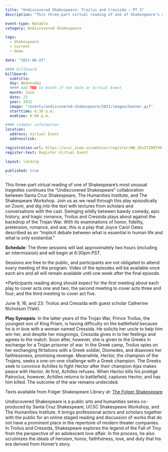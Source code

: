 ```yaml
---
title: "Undiscovered Shakespeare: Troilus and Cressida – PT 3"
description: "This three-part virtual reading of one of Shakespeare’s most unusual tragedies continues the “Undiscovered Shakespeare” collaboration between Santa Cruz Shakespeare, The Humanities Institute, and The Shakespeare Workshop."

event-type: Notable
category: Undiscovered Shakespeare

tags:
  - Shakespeare
  - Current
  - Home

date: "2021-06-23"

#### billboard
billboard:
  subtitle: 
  day: Wednesday
  #### Add TBD to month if not date or Virtual Event
  month: June
  date: 23
  year: 2021
  image: "/events/undiscovered-shakespeare/2021/images/banner.gif"
  starttime: 6:30 p.m.
  endtime: 8:00 p.m.

#### sidebar information
location:
  address: Virtual Event
  addresslink: 

registration-url: https://ucsc.zoom.us/webinar/register/WN_5QsZYZ8NTVK--1fhbBx1PA
register-text: Register Virtual Event

layout: landing

published: true
---
```


This three-part virtual reading of one of Shakespeare’s most unusual tragedies continues the “Undiscovered Shakespeare” collaboration between Santa Cruz Shakespeare, The Humanities Institute, and The Shakespeare Workshop. Join us as we read through this play episodically on Zoom, and dig into the text with lectures from scholars and conversations with the cast. Swinging wildly between bawdy comedy, epic history, and tragic romance, Troilus and Cressida plays about against the backdrop of the Trojan War. With its examinations of honor, fidelity, pretension, romance, and war, this is a play that Joyce Carol Oates described as an “implicit debate between what is essential in human life and what is only existential.”

**Schedule**: The three sessions will last approximately two hours (including an intermission) and will begin at 6:30pm PST.

Sessions are free to the public, and participants are not obligated to attend every meeting of the program. Video of the episodes will be available once each airs and all will remain available until one week after the final episode.

*Participants reading along should expect for the first meeting about each play to cover acts one and two; the second meeting to cover acts three and four; and the third meeting to cover act five.

June 9, 16, and 23: Troilus and Cressida with guest scholar Catherine Nicholson (Yale).

**Play Synopsis**: In the latter years of the Trojan War, Prince Troilus, the youngest son of King Priam, is having difficulty on the battlefield because he is in love with a woman named Cressida. He solicits her uncle to help him win her, and despite her misgivings, Cressida gives in to her feelings and agrees to the match. Soon after, however, she is given to the Greeks in exchange for a Trojan prisoner of war. In the Greek camp, Troilus spies on her exchanging flirtations with a Greek soldier, Diomedes, and disavows her faithlessness, promising revenge. Meanwhile, Hector, the champion of the Trojans, seeks a one-on-one challenge with a Greek champion. The Greeks seek to convince Achilles to fight Hector after their champion Ajax makes peace with Hector. At first, Achilles refuses. When Hector kills his protégé Patroclus, however, Achilles returns to battlefield, captures Hector, and has him killed. The outcome of the war remains undecided.

Texts available from Folger Shakespeare Library at: [The Folger Shakespeare](https://shakespeare.folger.edu/shakespeares-works/)

Undiscovered Shakespeare is a public arts and humanities series co-produced by Santa Cruz Shakespeare, UCSC Shakespeare Workshop, and The Humanities Institute. It brings professional actors and scholars together with the public for an online staged reading and discussion of works that do not have a prominent place in the repertoire of modern theater companies. In Troilus and Cressida, Shakespeare explores the legend of the Fall of Troy from the perspective of an adolescent love affair. In the process, he also scrutinizes the ideals of heroism, honor, faithfulness, love, and duty that his era derived from Homer’s story.
